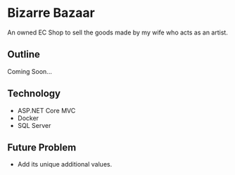 # Bizarre Bazaar
An owned EC Shop to sell the goods made by my wife who acts as an artist. 

## Outline
Coming Soon...

## Technology
- ASP.NET Core MVC
- Docker
- SQL Server

## Future Problem
- Add its unique additional values.